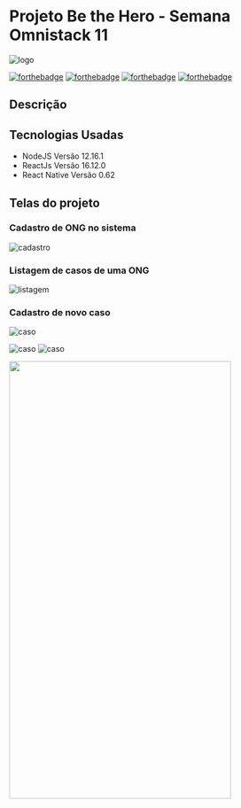 # Projeto Be the Hero - Semana Omnistack 11
![logo](https://i.imgur.com/nPTD4YX.png)

[![forthebadge](https://forthebadge.com/images/badges/made-with-javascript.svg)](https://forthebadge.com)
[![forthebadge](https://forthebadge.com/images/badges/uses-html.svg)](https://forthebadge.com)
[![forthebadge](https://forthebadge.com/images/badges/uses-css.svg)](https://forthebadge.com)
[![forthebadge](https://forthebadge.com/images/badges/built-with-love.svg)](https://forthebadge.com)

## Descrição


## Tecnologias Usadas
- NodeJS Versão 12.16.1 
- ReactJs Versão 16.12.0
- React Native Versão 0.62

## Telas do projeto

### Cadastro de ONG no sistema
![cadastro](https://i.imgur.com/ck5298y.jpg)

### Listagem de casos de uma ONG
![listagem](https://i.imgur.com/h5qKFJz.jpg)

### Cadastro de novo caso
![caso](https://i.imgur.com/vxXKf2h.jpg)

![caso](https://i.imgur.com/BJsUync.jpg)
![caso](https://i.imgur.com/3i6ogMv.jpg)

<img src="https://i.imgur.com/3i6ogMv.jpg" width="400" height="790">

